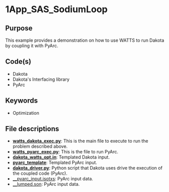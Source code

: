 # 1App_SAS_SodiumLoop

## Purpose

This example provides a demonstration on how to use WATTS to run Dakota by coupling it with PyArc.

## Code(s)

- Dakota
- Dakota's Interfacing library
- PyArc

## Keywords

- Optimization

## File descriptions

- [__watts_dakota_exec.py__](watts_dakota_exec.py): This is the main file to execute to run the problem described above.
- [__watts_pyarc_exec.py__](watts_pyarc_exec.py): This is the file to run PyArc.
- [__dakota_watts_opt.in__](dakota_watts_opt.in): Templated Dakota input.
- [__pyarc_template__](pyarc_template): Templated PyArc input.
- [__dakota_driver.py__](dakota_driver.py): Python script that Dakota uses drive the execution of the coupled code (PyArc).
- [__pyarc_input.isotxs](pyarc_input.isotxs): PyArc input data.
- [__lumped.son](lumped.son): PyArc input data.
